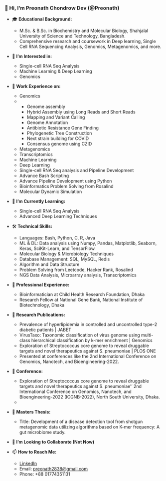 ### 👋 Hi, I’m Preonath Chondrow Dev (@Preonath)

- 🎓 **Educational Background:**
   - M.Sc. & B.Sc. in Biochemistry and Molecular Biology, Shahjalal University of Science and Technology, Bangladesh.
   - Comprehensive research and coursework in Deep learning, Single Cell RNA Sequencing Analysis, Genomics, Metagenomics, and more.
   
- 👀 **I’m Interested in:**
   - Single-cell RNA Seq Analysis
   - Machine Learning & Deep Learning
   - Genomics
   
- 🔬 **Work Experience on:**
   - Genomics
   - - Genome assembly
     - Hybrid Assembly using Long Reads and Short Reads
     - Mapping and Variant Calling
     - Genome Annotation
     - Antibiotic Resistance Gene Finding
     - Phylogenetic Tree Construction 
     - Next strain building for COVID 
     - Consensus genome using CZID
   - Metagenomics
   - Transcriptomics
   - Machine Learning
   - Deep Learning
   - Single-cell RNA Seq analysis and Pipeline Development
   - Advance Bash Scripting
   - Advance Pipeline Development using Python
   - Bioinformatics Problem Solving from Rosalind  
   - Molecular Dynamic Simulation
   
- 🌱 **I’m Currently Learning:**
   - Single-cell RNA Seq Analysis
   - Advanced Deep Learning Techniques
   
- 🛠️ **Technical Skills:**
   - Languages: Bash, Python, C, R, Java
   - ML & DL: Data analysis using Numpy, Pandas, Matplotlib, Seaborn, Keras, SciKit-Learn, and TensorFlow.
   - Molecular Biology & Microbiology Techniques
   - Database Management: SQL, MySQL, Redis
   - Algorithm and Data Structure
   - Problem Solving from Leetcode, Hacker Rank, Rosalind 
   - NGS Data Analysis, Microarray analysis, Transcriptomics
   
- 💼 **Professional Experience:**
   - Bioinformatician at Child Health Research Foundation, Dhaka
   - Research Fellow at National Gene Bank, National Institute of Biotechnology, Dhaka
   
- 📑 **Research Publications:**
   - Prevalence of hyperlipidemia in controlled and uncontrolled type-2 diabetic patients |  JABET
   - VirusTaxo: Taxonomic classification of virus genome using multi-class hierarchical classification by k-mer enrichment | Genomics
   - Exploration of Streptococcus core genome to reveal druggable targets and novel therapeutics against S. pneumoniae | PLOS ONE
   - Presented at conferences like the 2nd International Conference on Genomics, Nanotech, and Bioengineering-2022.
     
- 📑 **Conference:**
   - Exploration of Streptococcus core genome to reveal druggable targets and novel therapeutics against S. pneumoniae’’ 2nd International Conference on Genomics, Nanotech, and Bioengineering-2022 (ICGNB-2022), North South University, Dhaka.
   - 

  
   
- 📝 **Masters Thesis:**
   - Title: Development of a disease detection tool from shotgun metagenomic data utilizing algorithms based on K-mer frequency: A gut microbiome study.
   
- 💞️ **I’m Looking to Collaborate (Not Now)** 

- 📫 **How to Reach Me:**
   - [LinkedIn](https://www.linkedin.com/in/preonath-shuvo-26aa1416b/)
   - Email: preonath2838@gmail.com
   - Phone: +88 01774351131

